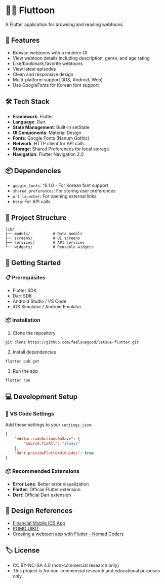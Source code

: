 # 🦸‍♂️ Fluttoon

A Flutter application for browsing and reading webtoons.

## 🚀 Features

- Browse webtoons with a modern UI
- View webtoon details including description, genre, and age rating
- Like/bookmark favorite webtoons
- View latest episodes
- Clean and responsive design
- Multi-platform support (iOS, Android, Web)
- Use GoogleFonts for Korean font support

## 🛠 Tech Stack

- **Framework**: Flutter
- **Language**: Dart
- **State Management**: Built-in setState
- **UI Components**: Material Design
- **Fonts**: Google Fonts (Nanum Gothic)
- **Network**: HTTP client for API calls
- **Storage**: Shared Preferences for local storage
- **Navigation**: Flutter Navigation 2.0

## 📦 Dependencies

- `google_fonts`: ^6.1.0 - For Korean font support
- `shared_preferences`: For storing user preferences
- `url_launcher`: For opening external links
- `http`: For API calls

## 📂 Project Structure

```
lib/
├── models/          # Data models
├── screens/         # UI screens
├── services/        # API services
└── widgets/         # Reusable widgets
```

## 📝 Getting Started

### 📋 Prerequisites

- Flutter SDK
- Dart SDK
- Android Studio / VS Code
- iOS Simulator / Android Emulator

### 📦 Installation

1. Clone the repository
```bash
git clone https://github.com/feelsuegood/letsue-flutter.git
```

2. Install dependencies
```bash
flutter pub get
```

3. Run the app
```bash
flutter run
```

## 💻 Development Setup

### 📝 VS Code Settings
Add these settings to your `settings.json`:
```json
{
    "editor.codeActionsOnSave": {
        "source.fixAll": "always"
    },
    "dart.previewFlutterUiGuides": true
}
```

### 📦 Recommended Extensions
- **Error Lens**: Better error visualization
- **Flutter**: Official Flutter extension
- **Dart**: Official Dart extension

## 🎨 Design References

- [Financial Mobile IOS App](https://dribbble.com/shots/19858341-Financial-Mobile-IOS-App)
- [POMO UIKIT](https://www.behance.net/gallery/98918603/POMO-UIKIT)
- [Creating a webtoon app with Flutter - Nomad Coders](https://nomadcoders.co/flutter-for-beginners)

## 🏷️ License
- CC BY-NC-SA 4.0 (non-commercial research only)
- This project is for non-commercial research and educational purposes only.